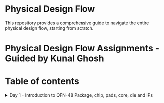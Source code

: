 # Physical Design Flow 
This repository provides a comprehensive guide to navigate the entire physical design flow, starting from scratch.

# Physical Design Flow Assignments - Guided by Kunal Ghosh

# Table of contents
<details>
<summary>Day 1 - Introduction to QFN-48 Package, chip, pads, core, die and IPs</summary>
<br>
  
#### QFN-48 Package
The QFN-48 (Quad Flat No-Lead 48) package is a widely used integrated circuit (IC) package in the electronics industry. It belongs to the family of leadless surface-mount 
packages designed to maximize space efficiency on printed circuit boards (PCBs) while providing excellent thermal performance and electrical connectivity.
The QFN-48 package typically consists of 48 pins arranged in a square or rectangular grid. The pins are numbered and positioned along the package's perimeter.

![QFN-Package](https://github.com/Pavan2280/pes_pd/assets/131603225/f0d98e95-8f05-4d8a-af1b-51b63c15bb1a)

#### Chip
The chip is centrally positioned within the package, as illustrated in the image below, depicting the method of connection between the chip and the package.By connecting the chip in this manner, we can efficiently transfer signals from the external world into the interior of the chip.

![image](https://github.com/Pavan2280/pes_pd/assets/131603225/a4bf87fa-257d-46e1-93e8-1bd83656d67c)

# Components of Chip
- Pads : Pads serve as conduits for transmitting signals both into and out of a chip, facilitating bidirectional communication between the chip's internal and external components.
- Core : The core essentially serves as the central region where various digital logic components, including AND gates, OR gates, multiplexers (mux), and other types of logic elements, are located.
- Die : It essentially defines the dimensions or physical size of the chip.
- IP's : IP refers to pre-designed and pre-verified functional blocks or modules that can be integrated into a semiconductor chip's design. These blocks typically encompass a wide range of functions, such as processors, memory, communication interfaces, and specialized functions.

![image](https://github.com/Pavan2280/pes_pd/assets/131603225/00e971c8-4bf4-4b93-8335-5fb20850fbf6)
![image](https://github.com/Pavan2280/pes_pd/assets/131603225/1fb78871-f8d4-4e87-9d14-1f15caf832ed)

# What are PDK's
PDK stands for "Process Design Kit." It is a set of tools, libraries, and documentation used in the semiconductor industry for designing and verifying the manufacturing process of integrated circuits (ICs) or microchips. PDKs are essential for semiconductor companies, foundries, and design houses to create and optimize semiconductor devices.

# RTL  to GDS Flow

![image](https://github.com/Pavan2280/pes_pd/assets/131603225/79f2b9dc-ad16-447e-924d-12d5503589c6)

RTL to GDS (Register Transfer Level to Graphic Design System) flow is a series of steps and processes used in the semiconductor industry to transform a high-level hardware description of an integrated circuit (IC) or microchip into a physical layout that can be fabricated in a semiconductor foundry.

- Synthesis : Involves transforming the RTL code into a gate-level representation, optimizing the design to enhance area, power, and timing characteristics, ultimately generating a gate-level netlist.
- Floor Planning : In the process of floor planning and power planning, we establish a comprehensive floorplan that meticulously dictates the arrangement of diverse blocks and macros across the chip while taking into account the essential aspects of power distribution and signal routing requirements.
- Power Planning :  It involves the careful management and distribution of power throughout the chip to ensure that it operates reliably, efficiently, and within specified power constraints.
- Placement : It involves determining the precise location of each standard cell or logic element within the chip's floorplan.
- Clock Tree Synthesis : Its primary purpose is to create an optimized clock distribution network that ensures reliable and efficient clock signal distribution throughout the chip.
- Routing : Perform global and detailed routing to create the physical connections between standard cells, optimize routing for signal integrity and manufacturability.
- Sign-off : Sign-off represents the final checks and confirmations that the design meets all the specified requirements and is ready for fabrication. 


# Openlane ASIC Flow
![image](https://github.com/Pavan2280/pes_pd/assets/131603225/24e63c09-da0d-4da6-943c-f54d6abbda85)

</details>
